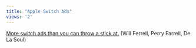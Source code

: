 ```yaml
---
title: "Apple Switch Ads"
views: '2'
---
```

<p><a href="https://errolmorris.com/commercials/apple.html">More switch ads than you can throw a stick at.</a> (Will Ferrell, Perry Farrell, De La Soul)</p>

